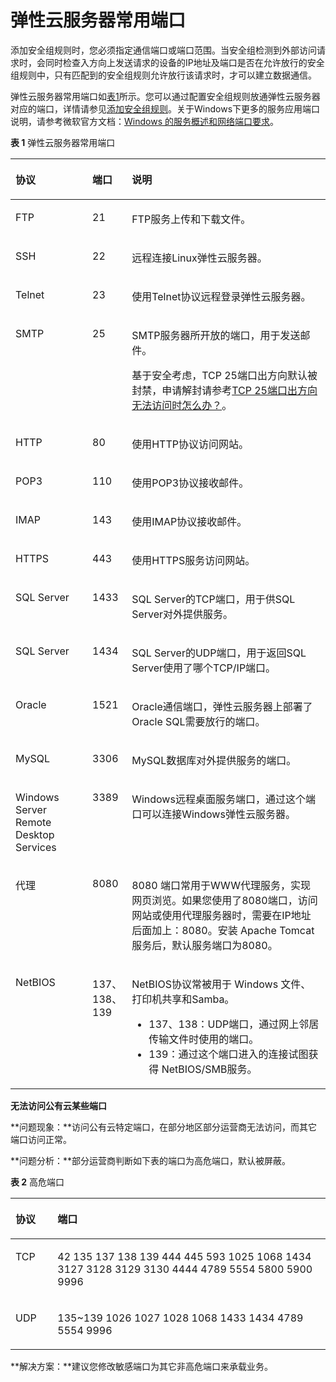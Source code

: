 # 弹性云服务器常用端口<a name="SecurityGroup_0002"></a>

添加安全组规则时，您必须指定通信端口或端口范围。当安全组检测到外部访问请求时，会同时检查入方向上发送请求的设备的IP地址及端口是否在允许放行的安全组规则中，只有匹配到的安全组规则允许放行该请求时，才可以建立数据通信。

弹性云服务器常用端口如[表1](#table147871746114014)所示。您可以通过配置安全组规则放通弹性云服务器对应的端口，详情请参见[添加安全组规则](添加安全组规则.md)。关于Windows下更多的服务应用端口说明，请参考微软官方文档：[Windows 的服务概述和网络端口要求](https://docs.microsoft.com/en-us/troubleshoot/windows-server/networking/service-overview-and-network-port-requirements)。

**表 1**  弹性云服务器常用端口

<a name="table147871746114014"></a>
<table><thead align="left"><tr id="row678715461403"><th class="cellrowborder" valign="top" width="25%" id="mcps1.2.4.1.1"><p id="p18787114617409"><a name="p18787114617409"></a><a name="p18787114617409"></a>协议</p>
</th>
<th class="cellrowborder" valign="top" width="9.24%" id="mcps1.2.4.1.2"><p id="p1178744619402"><a name="p1178744619402"></a><a name="p1178744619402"></a>端口</p>
</th>
<th class="cellrowborder" valign="top" width="65.75999999999999%" id="mcps1.2.4.1.3"><p id="p87884461401"><a name="p87884461401"></a><a name="p87884461401"></a>说明</p>
</th>
</tr>
</thead>
<tbody><tr id="row137888468403"><td class="cellrowborder" valign="top" width="25%" headers="mcps1.2.4.1.1 "><p id="p19788164617402"><a name="p19788164617402"></a><a name="p19788164617402"></a>FTP</p>
</td>
<td class="cellrowborder" valign="top" width="9.24%" headers="mcps1.2.4.1.2 "><p id="p197880460400"><a name="p197880460400"></a><a name="p197880460400"></a>21</p>
</td>
<td class="cellrowborder" valign="top" width="65.75999999999999%" headers="mcps1.2.4.1.3 "><p id="p9788646104011"><a name="p9788646104011"></a><a name="p9788646104011"></a>FTP服务上传和下载文件。</p>
</td>
</tr>
<tr id="row10788124654015"><td class="cellrowborder" valign="top" width="25%" headers="mcps1.2.4.1.1 "><p id="p9788164674019"><a name="p9788164674019"></a><a name="p9788164674019"></a>SSH</p>
</td>
<td class="cellrowborder" valign="top" width="9.24%" headers="mcps1.2.4.1.2 "><p id="p178884654010"><a name="p178884654010"></a><a name="p178884654010"></a>22</p>
</td>
<td class="cellrowborder" valign="top" width="65.75999999999999%" headers="mcps1.2.4.1.3 "><p id="p1778813468406"><a name="p1778813468406"></a><a name="p1778813468406"></a>远程连接Linux弹性云服务器。</p>
</td>
</tr>
<tr id="row578824634010"><td class="cellrowborder" valign="top" width="25%" headers="mcps1.2.4.1.1 "><p id="p7788204664015"><a name="p7788204664015"></a><a name="p7788204664015"></a>Telnet</p>
</td>
<td class="cellrowborder" valign="top" width="9.24%" headers="mcps1.2.4.1.2 "><p id="p1278854664011"><a name="p1278854664011"></a><a name="p1278854664011"></a>23</p>
</td>
<td class="cellrowborder" valign="top" width="65.75999999999999%" headers="mcps1.2.4.1.3 "><p id="p97881746124017"><a name="p97881746124017"></a><a name="p97881746124017"></a>使用Telnet协议远程登录弹性云服务器。</p>
</td>
</tr>
<tr id="row51836351605"><td class="cellrowborder" valign="top" width="25%" headers="mcps1.2.4.1.1 "><p id="p105431424192417"><a name="p105431424192417"></a><a name="p105431424192417"></a>SMTP</p>
</td>
<td class="cellrowborder" valign="top" width="9.24%" headers="mcps1.2.4.1.2 "><p id="p4543162462411"><a name="p4543162462411"></a><a name="p4543162462411"></a>25</p>
</td>
<td class="cellrowborder" valign="top" width="65.75999999999999%" headers="mcps1.2.4.1.3 "><p id="p1954320249247"><a name="p1954320249247"></a><a name="p1954320249247"></a>SMTP服务器所开放的端口，用于发送邮件。</p>
<p id="p286517546267"><a name="p286517546267"></a><a name="p286517546267"></a>基于安全考虑，TCP 25端口出方向默认被封禁，申请解封请参考<a href="https://support.huaweicloud.com/vpc_faq/faq_security_0002.html" target="_blank" rel="noopener noreferrer">TCP 25端口出方向无法访问时怎么办？</a>。</p>
</td>
</tr>
<tr id="row187884464409"><td class="cellrowborder" valign="top" width="25%" headers="mcps1.2.4.1.1 "><p id="p127881546104014"><a name="p127881546104014"></a><a name="p127881546104014"></a>HTTP</p>
</td>
<td class="cellrowborder" valign="top" width="9.24%" headers="mcps1.2.4.1.2 "><p id="p4788184684015"><a name="p4788184684015"></a><a name="p4788184684015"></a>80</p>
</td>
<td class="cellrowborder" valign="top" width="65.75999999999999%" headers="mcps1.2.4.1.3 "><p id="p11788194644019"><a name="p11788194644019"></a><a name="p11788194644019"></a>使用HTTP协议访问网站。</p>
</td>
</tr>
<tr id="row1178804615409"><td class="cellrowborder" valign="top" width="25%" headers="mcps1.2.4.1.1 "><p id="p10788124617406"><a name="p10788124617406"></a><a name="p10788124617406"></a>POP3</p>
</td>
<td class="cellrowborder" valign="top" width="9.24%" headers="mcps1.2.4.1.2 "><p id="p1178816462403"><a name="p1178816462403"></a><a name="p1178816462403"></a>110</p>
</td>
<td class="cellrowborder" valign="top" width="65.75999999999999%" headers="mcps1.2.4.1.3 "><p id="p278874694016"><a name="p278874694016"></a><a name="p278874694016"></a>使用POP3协议接收邮件。</p>
</td>
</tr>
<tr id="row384233512457"><td class="cellrowborder" valign="top" width="25%" headers="mcps1.2.4.1.1 "><p id="p1784283517452"><a name="p1784283517452"></a><a name="p1784283517452"></a>IMAP</p>
</td>
<td class="cellrowborder" valign="top" width="9.24%" headers="mcps1.2.4.1.2 "><p id="p16842163512453"><a name="p16842163512453"></a><a name="p16842163512453"></a>143</p>
</td>
<td class="cellrowborder" valign="top" width="65.75999999999999%" headers="mcps1.2.4.1.3 "><p id="p4440653125711"><a name="p4440653125711"></a><a name="p4440653125711"></a>使用IMAP协议接收邮件。</p>
</td>
</tr>
<tr id="row114581936124514"><td class="cellrowborder" valign="top" width="25%" headers="mcps1.2.4.1.1 "><p id="p12458173619459"><a name="p12458173619459"></a><a name="p12458173619459"></a>HTTPS</p>
</td>
<td class="cellrowborder" valign="top" width="9.24%" headers="mcps1.2.4.1.2 "><p id="p945803620459"><a name="p945803620459"></a><a name="p945803620459"></a>443</p>
</td>
<td class="cellrowborder" valign="top" width="65.75999999999999%" headers="mcps1.2.4.1.3 "><p id="p145820369458"><a name="p145820369458"></a><a name="p145820369458"></a>使用HTTPS服务访问网站。</p>
</td>
</tr>
<tr id="row116978360456"><td class="cellrowborder" valign="top" width="25%" headers="mcps1.2.4.1.1 "><p id="p136971536144515"><a name="p136971536144515"></a><a name="p136971536144515"></a>SQL Server</p>
</td>
<td class="cellrowborder" valign="top" width="9.24%" headers="mcps1.2.4.1.2 "><p id="p369715366452"><a name="p369715366452"></a><a name="p369715366452"></a>1433</p>
</td>
<td class="cellrowborder" valign="top" width="65.75999999999999%" headers="mcps1.2.4.1.3 "><p id="p116973365454"><a name="p116973365454"></a><a name="p116973365454"></a>SQL Server的TCP端口，用于供SQL Server对外提供服务。</p>
</td>
</tr>
<tr id="row4925133616453"><td class="cellrowborder" valign="top" width="25%" headers="mcps1.2.4.1.1 "><p id="p15925113615458"><a name="p15925113615458"></a><a name="p15925113615458"></a>SQL Server</p>
</td>
<td class="cellrowborder" valign="top" width="9.24%" headers="mcps1.2.4.1.2 "><p id="p1592517366454"><a name="p1592517366454"></a><a name="p1592517366454"></a>1434</p>
</td>
<td class="cellrowborder" valign="top" width="65.75999999999999%" headers="mcps1.2.4.1.3 "><p id="p892513362452"><a name="p892513362452"></a><a name="p892513362452"></a>SQL Server的UDP端口，用于返回SQL Server使用了哪个TCP/IP端口。</p>
</td>
</tr>
<tr id="row1011443712456"><td class="cellrowborder" valign="top" width="25%" headers="mcps1.2.4.1.1 "><p id="p20114123710458"><a name="p20114123710458"></a><a name="p20114123710458"></a>Oracle</p>
</td>
<td class="cellrowborder" valign="top" width="9.24%" headers="mcps1.2.4.1.2 "><p id="p611443712450"><a name="p611443712450"></a><a name="p611443712450"></a>1521</p>
</td>
<td class="cellrowborder" valign="top" width="65.75999999999999%" headers="mcps1.2.4.1.3 "><p id="p16114173724518"><a name="p16114173724518"></a><a name="p16114173724518"></a>Oracle通信端口，弹性云服务器上部署了 Oracle SQL需要放行的端口。</p>
</td>
</tr>
<tr id="row430418375454"><td class="cellrowborder" valign="top" width="25%" headers="mcps1.2.4.1.1 "><p id="p730414378451"><a name="p730414378451"></a><a name="p730414378451"></a>MySQL</p>
</td>
<td class="cellrowborder" valign="top" width="9.24%" headers="mcps1.2.4.1.2 "><p id="p33048376459"><a name="p33048376459"></a><a name="p33048376459"></a>3306</p>
</td>
<td class="cellrowborder" valign="top" width="65.75999999999999%" headers="mcps1.2.4.1.3 "><p id="p1230433724511"><a name="p1230433724511"></a><a name="p1230433724511"></a>MySQL数据库对外提供服务的端口。</p>
</td>
</tr>
<tr id="row1147583712450"><td class="cellrowborder" valign="top" width="25%" headers="mcps1.2.4.1.1 "><p id="p1847573724515"><a name="p1847573724515"></a><a name="p1847573724515"></a>Windows Server Remote Desktop Services</p>
</td>
<td class="cellrowborder" valign="top" width="9.24%" headers="mcps1.2.4.1.2 "><p id="p194751137144516"><a name="p194751137144516"></a><a name="p194751137144516"></a>3389</p>
</td>
<td class="cellrowborder" valign="top" width="65.75999999999999%" headers="mcps1.2.4.1.3 "><p id="p1247510372451"><a name="p1247510372451"></a><a name="p1247510372451"></a>Windows远程桌面服务端口，通过这个端口可以连接Windows弹性云服务器。</p>
</td>
</tr>
<tr id="row10648133716455"><td class="cellrowborder" valign="top" width="25%" headers="mcps1.2.4.1.1 "><p id="p176491337174518"><a name="p176491337174518"></a><a name="p176491337174518"></a>代理</p>
</td>
<td class="cellrowborder" valign="top" width="9.24%" headers="mcps1.2.4.1.2 "><p id="p1264913718457"><a name="p1264913718457"></a><a name="p1264913718457"></a>8080</p>
</td>
<td class="cellrowborder" valign="top" width="65.75999999999999%" headers="mcps1.2.4.1.3 "><p id="p1864917373453"><a name="p1864917373453"></a><a name="p1864917373453"></a>8080 端口常用于WWW代理服务，实现网页浏览。如果您使用了8080端口，访问网站或使用代理服务器时，需要在IP地址后面加上：8080。安装 Apache Tomcat 服务后，默认服务端口为8080。</p>
</td>
</tr>
<tr id="row19833123764515"><td class="cellrowborder" valign="top" width="25%" headers="mcps1.2.4.1.1 "><p id="p0833137114513"><a name="p0833137114513"></a><a name="p0833137114513"></a>NetBIOS</p>
</td>
<td class="cellrowborder" valign="top" width="9.24%" headers="mcps1.2.4.1.2 "><p id="p38331637174510"><a name="p38331637174510"></a><a name="p38331637174510"></a>137、138、139</p>
</td>
<td class="cellrowborder" valign="top" width="65.75999999999999%" headers="mcps1.2.4.1.3 "><p id="p19333113821012"><a name="p19333113821012"></a><a name="p19333113821012"></a>NetBIOS协议常被用于 Windows 文件、打印机共享和Samba。</p>
<a name="ul1634313815108"></a><a name="ul1634313815108"></a><ul id="ul1634313815108"><li>137、138：UDP端口，通过网上邻居传输文件时使用的端口。</li><li>139：通过这个端口进入的连接试图获得 NetBIOS/SMB服务。</li></ul>
</td>
</tr>
</tbody>
</table>

**无法访问公有云某些端口**

**问题现象：**访问公有云特定端口，在部分地区部分运营商无法访问，而其它端口访问正常。

**问题分析：**部分运营商判断如下表的端口为高危端口，默认被屏蔽。

**表 2**  高危端口

<a name="table17477101812436"></a>
<table><thead align="left"><tr id="row952771824313"><th class="cellrowborder" valign="top" width="13.350000000000001%" id="mcps1.2.3.1.1"><p id="p55271718204311"><a name="p55271718204311"></a><a name="p55271718204311"></a>协议</p>
</th>
<th class="cellrowborder" valign="top" width="86.65%" id="mcps1.2.3.1.2"><p id="p19527218104319"><a name="p19527218104319"></a><a name="p19527218104319"></a>端口</p>
</th>
</tr>
</thead>
<tbody><tr id="row45271718194314"><td class="cellrowborder" valign="top" width="13.350000000000001%" headers="mcps1.2.3.1.1 "><p id="p14527121819439"><a name="p14527121819439"></a><a name="p14527121819439"></a>TCP</p>
</td>
<td class="cellrowborder" valign="top" width="86.65%" headers="mcps1.2.3.1.2 "><p id="p8527918174310"><a name="p8527918174310"></a><a name="p8527918174310"></a>42 135 137 138 139 444 445 593 1025 1068 1434 3127 3128 3129 3130 4444 4789 5554 5800 5900 9996</p>
</td>
</tr>
<tr id="row5527151814436"><td class="cellrowborder" valign="top" width="13.350000000000001%" headers="mcps1.2.3.1.1 "><p id="p85272018174310"><a name="p85272018174310"></a><a name="p85272018174310"></a>UDP</p>
</td>
<td class="cellrowborder" valign="top" width="86.65%" headers="mcps1.2.3.1.2 "><p id="p3528818194318"><a name="p3528818194318"></a><a name="p3528818194318"></a>135~139 1026 1027 1028 1068 1433 1434 4789 5554 9996</p>
</td>
</tr>
</tbody>
</table>

**解决方案：**建议您修改敏感端口为其它非高危端口来承载业务。

